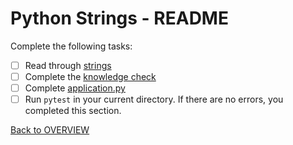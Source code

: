 # Python Strings - README
Complete the following tasks:
- [ ] Read through [strings](strings.md)
- [ ] Complete the [knowledge check](knowledge_check.md)
- [ ] Complete [application.py](application.py)
- [ ] Run `pytest` in your current directory.  If there are no errors, you completed this section.

[Back to OVERVIEW](../README.md)